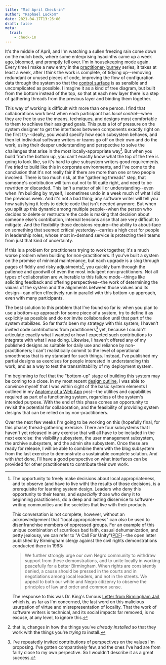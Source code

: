 ```yaml
---
title: "Mid April Check-in"
author: "Raphael Luckom"
date: 2021-04-17T13:26:00
draft: false
meta:
  trail:
    - check-in
---
```

It's the middle of April, and I'm watching a sullen freezing rain come down on the mulch beds,
where some enterprising hyacinths came up a week ago, bloomed, and promptly fell over.
I'm in housekeeping mode again. Every time I make a new entry in the [practitioner-journey](https://raphaelluckom.com/trails/practitioner-journey.html)
series, it takes at least a week, after I think the work is complete, of tidying up--removing
redundant or unused pieces of code, improving the flow of configuration data through the system
so that the [control surface](https://raphaelluckom.com/posts/almond_shape.html) is as sensible
and uncomplicated as possible. I imagine it as a kind of tree diagram, but built from the bottom instead
of the top, so that at each new layer there is a step of gathering threads from the previous layer
and binding them together.

This way of working is difficult with more than one person. I find that collaborations work best when each
participant has _local control_--when they are free to use the means, techniques, and designs most comfortable
to them to achieve their assigned goals. This puts a lot of pressure on the system designer to get the
interfaces between components exactly right on the first try--ideally, you would specify how each subsystem
behaves, and then let individual software writers or teams go off on their own and do the work, using their
deeper understanding and perspective to solve the challenges that arise in the most locally-appropriate way[^1].
But when you build from the bottom up, you can't exactly know what the top of the tree is going to look like,
so it's hard to give subsystem writers good requirements. I've tried to build like this in corporate environments,
and I've come to the conclusion that it's not really fair if there are more than one or two people involved.
There is too much risk, at the "gathering threads" step, that someone's contribution will turn out not to fit quite
right, and need to be rewritten or discarded. This isn't a matter of skill or understanding--even when I'm building
by myself, I sometimes undo in a week much of what I did the previous week. And it's not a bad thing; any software writer
will tell you how satisfying it feels to delete code that isn't needed anymore. But when you split up this dynamic
among multiple people--when the person who decides to delete or restructure the code is making that decision about
someone else's contribution, internal tensions arise that are very difficult to mitigate. And the flexibility those
decisions require--the ability to about-face on something that seemed critical yesterday--carries a high cost for
people in leadership roles, whose most in-demand service is protecting their teams from just that kind of uncertainty.

If this is a problem for practitioners trying to work together, it's a much worse problem when building for
non-practitioners. If you've built a system on the promise of minimal maintenance, but each upgrade is a slog
through pages of fiddly and risky adjustments[^2], you quickly burn through the patience and goodwill of even the
most indulgent non-practitioners. Not all types of collaboration are vulnerable to this failure mode--things like
soliciting feedback and offering perspectives--the work of determining the _values_ of the system and the alignments
between those values and its design--can often effectively run in parallel with this bottom-up approach, even with
many participants.

The best solution to this problem that I've found so far is: when you plan to use a bottom-up approach for some piece
of a system, try to define it as explicitly as possible and do _not_ invite collaboration until that part of the system
stabilizes. So far that's been my strategy with this system; I haven't invited code contributions from practitioners[^3]
yet, because I couldn't articulate exactly what I wanted or how I expected such contributions to integrate with what I was doing.
Likewise, I haven't offered any of my published designs as suitable for daily use and reliance by non-practitioners; I
can't realistically commit to the level of operational smoothness that is my standard for such things. Instead, I've published
my partial designs as exercises for people interested in understanding this work, and as a way to test the transmittability
of my deployment system.

I'm beginning to feel that the "bottom-up" stage of building this system may be coming to a close. In my most recent
[design outline](https://raphaelluckom.com/posts/system_notes_001.html), I was able to convince myself that I was within sight
of the basic system elements I outlined in my [Anatomy of a Web App](https://raphaelluckom.com/posts/anatomy_of_a_web_service.html)
post--the utilities and capabilities required as part of a functioning system, regardless of the system's intended purpose.
With the end of this phase comes an opportunity to revisit the potential for collaboration, and the feasibility of providing
system designs that can be relied on by non-practitioners.

Over the next few weeks I'm going to be working on this (hopefully final, for this phase) thread-gathering exercise. There are
four subsystems that I haven't yet released in any exercise that will all have to be included in the next exercise: the visibility
subsystem, the user management subsystem, the archive subsystem, and the admin site subsystem. Once these are ready for release,
I will be able to combine them with the blog subsystem from the last exercise to demonstrate a sustainable complete solution. 
And with _that_ done, I'll have a good perspective on what interfaces can be provided for other practitioners to contribute
their own work.

[^1]: The opportunity to freely make decisions about local appropriateness, and to observe (and have to live with)
      the results of those decisions, is a prerequisite for learning system design. Leaders who deny this opportunity
      to their teams, and _especially_ those who deny it to beginning practitioners, do a deep and lasting disservice
      to software-writing communities and the societies that live with their products.

      This conversation is not complete, however, without an acknowledgement that "local appropriateness" can _also_
      be used to disenfranchise members of oppressed groups. For an example of this unique combination
      of scurrilous bad faith, casual dehumanization, and petty jealousy, we can refer to "A Call For Unity"([PDF](https://web.archive.org/web/20181229055408/https://moodle.tiu.edu/pluginfile.php/57183/mod_resource/content/1/StatementAndResponseKingBirmingham1.pdf))--the
      open letter published by Birmingham clergy against the civil rights demonstrations conducted there in 1963:

      > We further strongly urge our own Negro community to withdraw support from these demonstrations, and to unite locally 
      > in working peacefully for a better Birmingham. When rights are consistently denied, a cause should be pressed in 
      > the courts and in negotiations among local leaders, and not in the streets. We appeal to both our white and Negro 
      > citizenry to observe the principles of law and order and common sense.

      The response to this was Dr. King's famous [Letter from Birmingham Jail](https://www.africa.upenn.edu/Articles_Gen/Letter_Birmingham.html),
      which is, as far as I'm concerned, the last word on this malicious usurpation of virtue and misrepresentation of locality.
      That the work of software writers is technical, and its social impacts far removed, is no excuse, at any level, to ignore this.

[^2]: that is, changes in how the things you've _already installed_ so that they work with the things you're
      _trying to_ install.

[^3]: I've repeatedly invited contributions of perspectives on the values I'm proposing. I've gotten comparatively few,
      and the ones I've had are from fairly close to my own perpective. So I wouldn't describe it as a great success.
